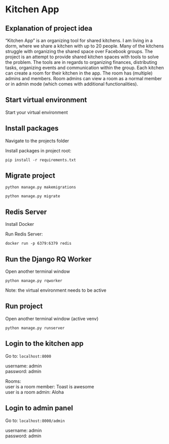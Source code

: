 # Kitchen App

## Explanation of project idea

“Kitchen App” is an organizing tool for shared kitchens. I am living in a dorm, where we share a kitchen with up to 20 people. Many of the kitchens struggle with organizing the shared space over Facebook groups. 
The project is an attempt to provide shared kitchen spaces with tools to solve the problem. The tools are in regards to organizing finances, distributing tasks, organizing events and communication within the group.
Each kitchen can create a room for their kitchen in the app. The room has (multiple) admins and members. Room admins can view a room as a normal member or in admin mode (which comes with additional functionalities).

## Start virtual environment
Start your virtual environment 

## Install packages

Navigate to the projects folder

Install packages in project root:

`pip install -r requirements.txt`

## Migrate project

`python manage.py makemigrations`

`python manage.py migrate`

## Redis Server

Install Docker

Run Redis Server:

`docker run -p 6379:6379 redis`

## Run the Django RQ Worker

Open another terminal window

`python manage.py rqworker`

Note: the virtual environment needs to be active

## Run project

Open another terminal window (active venv)

`python manage.py runserver`

## Login to the kitchen app

Go to: `localhost:8000`

username: admin <br />
password: admin

Rooms: <br />
user is a room member: Toast is awesome <br />
user is a room admin: Aloha

## Login to admin panel

Go to: `localhost:8000/admin`

username: admin <br />
password: admin
